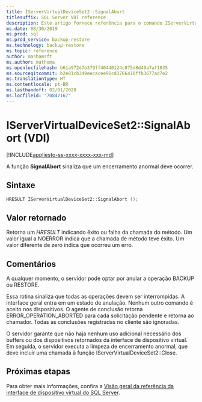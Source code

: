 ```yaml
---
title: IServerVirtualDeviceSet2::SignalAbort
titlesuffix: SQL Server VDI reference
description: Este artigo fornece referência para o comando IServerVirtualDeviceSet2::SignalAbort.
ms.date: 08/30/2019
ms.prod: sql
ms.prod_service: backup-restore
ms.technology: backup-restore
ms.topic: reference
author: mashamsft
ms.author: mathoma
ms.openlocfilehash: b61a972d7b379ff40440124c875d8d49a7af1835
ms.sourcegitcommit: b2e81cb349eecacee91cd3766410ffb3677ad7e2
ms.translationtype: HT
ms.contentlocale: pt-BR
ms.lasthandoff: 02/01/2020
ms.locfileid: "70847167"
---
```

# <a name="iservervirtualdeviceset2signalabort-vdi"></a>IServerVirtualDeviceSet2::SignalAbort (VDI)

[!INCLUDE[appliesto-ss-xxxx-xxxx-xxx-md](../../../includes/appliesto-ss-xxxx-xxxx-xxx-md.md)]

A função **SignalAbort** sinaliza que um encerramento anormal deve ocorrer.

## <a name="syntax"></a>Sintaxe

```c
HRESULT IServerVirtualDeviceSet2::SignalAbort ();
```

## <a name="return-value"></a>Valor retornado

Retorna um *HRESULT* indicando êxito ou falha da chamada do método. Um valor igual a NOERROR indica que a chamada de método teve êxito. Um valor diferente de zero indica que ocorreu um erro.

## <a name="remarks"></a>Comentários

A qualquer momento, o servidor pode optar por anular a operação BACKUP ou RESTORE.

Essa rotina sinaliza que todas as operações devem ser interrompidas. A interface geral entra em um estado de anulação. Nenhum outro comando é aceito nos dispositivos. O agente de conclusão retorna ERROR_OPERATION_ABORTED para cada solicitação pendente e retorna ao chamador. Todas as conclusões registradas no cliente são ignoradas.

O servidor garante que não haja nenhum uso adicional necessário dos buffers ou dos dispositivos retornados da interface de dispositivo virtual. Em seguida, o servidor executa a limpeza de encerramento anormal, que deve incluir uma chamada à função IServerVirtualDeviceSet2::Close.

## <a name="next-steps"></a>Próximas etapas

Para obter mais informações, confira a [Visão geral da referência da interface de dispositivo virtual do SQL Server](reference-virtual-device-interface.md).